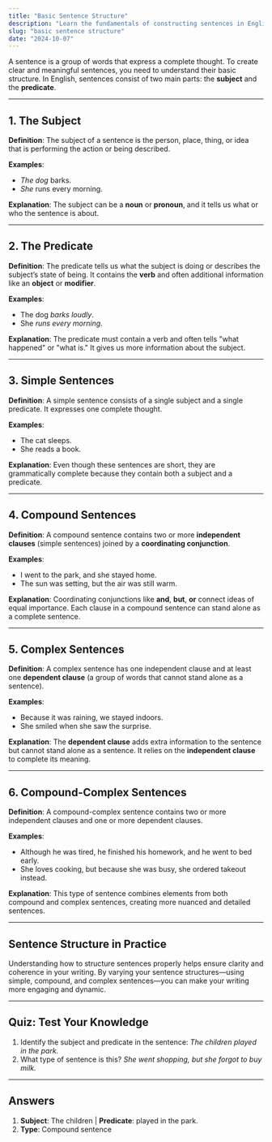 ```yaml
---
title: "Basic Sentence Structure"
description: "Learn the fundamentals of constructing sentences in English."
slug: "basic sentence structure"
date: "2024-10-07"
---
```


A sentence is a group of words that express a complete thought. To create clear and meaningful sentences, you need to understand their basic structure. In English, sentences consist of two main parts: the **subject** and the **predicate**.

---

## 1. The Subject

**Definition**: The subject of a sentence is the person, place, thing, or idea that is performing the action or being described.

**Examples**: 
- *The dog* barks.
- *She* runs every morning.

**Explanation**: The subject can be a **noun** or **pronoun**, and it tells us what or who the sentence is about.

---

## 2. The Predicate

**Definition**: The predicate tells us what the subject is doing or describes the subject’s state of being. It contains the **verb** and often additional information like an **object** or **modifier**.

**Examples**:
- The dog *barks loudly*.
- She *runs every morning*.

**Explanation**: The predicate must contain a verb and often tells "what happened" or "what is." It gives us more information about the subject.

---

## 3. Simple Sentences

**Definition**: A simple sentence consists of a single subject and a single predicate. It expresses one complete thought.

**Examples**:
- The cat sleeps.
- She reads a book.

**Explanation**: Even though these sentences are short, they are grammatically complete because they contain both a subject and a predicate.

---

## 4. Compound Sentences

**Definition**: A compound sentence contains two or more **independent clauses** (simple sentences) joined by a **coordinating conjunction**.

**Examples**: 
- I went to the park, and she stayed home.
- The sun was setting, but the air was still warm.

**Explanation**: Coordinating conjunctions like **and**, **but**, **or** connect ideas of equal importance. Each clause in a compound sentence can stand alone as a complete sentence.

---

## 5. Complex Sentences

**Definition**: A complex sentence has one independent clause and at least one **dependent clause** (a group of words that cannot stand alone as a sentence).

**Examples**:
- Because it was raining, we stayed indoors.
- She smiled when she saw the surprise.

**Explanation**: The **dependent clause** adds extra information to the sentence but cannot stand alone as a sentence. It relies on the **independent clause** to complete its meaning.

---

## 6. Compound-Complex Sentences

**Definition**: A compound-complex sentence contains two or more independent clauses and one or more dependent clauses.

**Examples**:
- Although he was tired, he finished his homework, and he went to bed early.
- She loves cooking, but because she was busy, she ordered takeout instead.

**Explanation**: This type of sentence combines elements from both compound and complex sentences, creating more nuanced and detailed sentences.

---

## Sentence Structure in Practice

Understanding how to structure sentences properly helps ensure clarity and coherence in your writing. By varying your sentence structures—using simple, compound, and complex sentences—you can make your writing more engaging and dynamic.

---

## Quiz: Test Your Knowledge

1. Identify the subject and predicate in the sentence: *The children played in the park.*
2. What type of sentence is this? *She went shopping, but she forgot to buy milk.*

---

## Answers
1. **Subject**: The children | **Predicate**: played in the park.
2. **Type**: Compound sentence
